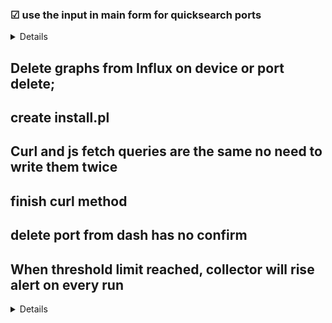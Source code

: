 
### &#x2611; use the input in main form for quicksearch ports
<details>

eg: &#9746; ~~select from ports where name like %name%;~~

&#9746; ~~^!might not work(SQL injection),~~

&#9745; workaround: select all ports and filther by name;

&#9745; then use predefined dashboard func to select by port_ids from inluxdb and show graphs
</details>

## Delete graphs from Influx on device or port delete;

## create install.pl 

## Curl and js fetch queries are the same no need to write them twice

## finish curl method

## delete port from dash has no confirm

## When threshold limit reached, collector will rise alert on every run

<details>

insert alerts file in tmp tbl;

check for port_id,alert_type_id,active in alerts tbl if found do nothing, else insert as new active

disable active?

after insert tmp: select from alerts where active check if exists in tmp if not disable;

</details>

## 